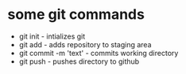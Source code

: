 # some git commands
- git init - intializes git
- git add - adds repository to staging area
- git commit -m 'text' - commits working directory
- git push - pushes directory to github

